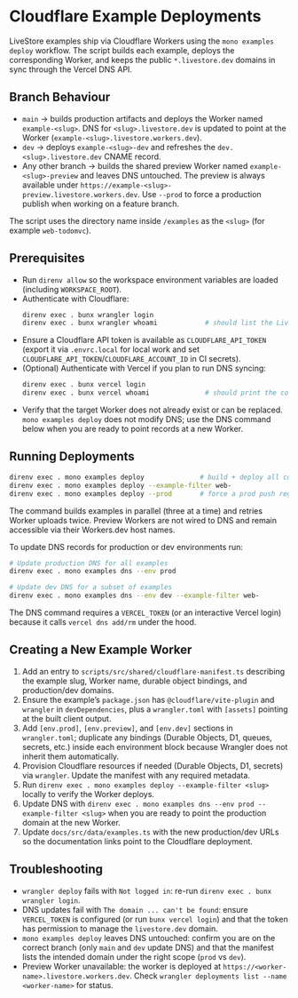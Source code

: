# Cloudflare Example Deployments

LiveStore examples ship via Cloudflare Workers using the `mono examples deploy` workflow. The script builds each example, deploys the corresponding Worker, and keeps the public `*.livestore.dev` domains in sync through the Vercel DNS API.

## Branch Behaviour

- `main` → builds production artifacts and deploys the Worker named `example-<slug>`. DNS for `<slug>.livestore.dev` is updated to point at the Worker (`example-<slug>.livestore.workers.dev`).
- `dev` → deploys `example-<slug>-dev` and refreshes the `dev.<slug>.livestore.dev` CNAME record.
- Any other branch → builds the shared preview Worker named `example-<slug>-preview` and leaves DNS untouched. The preview is always available under `https://example-<slug>-preview.livestore.workers.dev`. Use `--prod` to force a production publish when working on a feature branch.

The script uses the directory name inside `/examples` as the `<slug>` (for example `web-todomvc`).

## Prerequisites

- Run `direnv allow` so the workspace environment variables are loaded (including `WORKSPACE_ROOT`).
- Authenticate with Cloudflare:
  ```bash
  direnv exec . bunx wrangler login
  direnv exec . bunx wrangler whoami            # should list the LiveStore account
  ```
- Ensure a Cloudflare API token is available as `CLOUDFLARE_API_TOKEN` (export it via `.envrc.local` for local work and set `CLOUDFLARE_API_TOKEN`/`CLOUDFLARE_ACCOUNT_ID` in CI secrets).
- (Optional) Authenticate with Vercel if you plan to run DNS syncing:
  ```bash
  direnv exec . bunx vercel login
  direnv exec . bunx vercel whoami              # should print the configured user
  ```
- Verify that the target Worker does not already exist or can be replaced. `mono examples deploy` does not modify DNS; use the DNS command below when you are ready to point records at a new Worker.

## Running Deployments

```bash
direnv exec . mono examples deploy              # build + deploy all configured examples
direnv exec . mono examples deploy --example-filter web-
direnv exec . mono examples deploy --prod       # force a prod push regardless of branch
```

The command builds examples in parallel (three at a time) and retries Worker uploads twice. Preview Workers are not wired to DNS and remain accessible via their Workers.dev host names.

To update DNS records for production or dev environments run:

```bash
# Update production DNS for all examples
direnv exec . mono examples dns --env prod

# Update dev DNS for a subset of examples
direnv exec . mono examples dns --env dev --example-filter web-
```

The DNS command requires a `VERCEL_TOKEN` (or an interactive Vercel login) because it calls `vercel dns add/rm` under the hood.

## Creating a New Example Worker

1. Add an entry to `scripts/src/shared/cloudflare-manifest.ts` describing the example slug, Worker name, durable object bindings, and production/dev domains.
2. Ensure the example’s `package.json` has `@cloudflare/vite-plugin` and `wrangler` in `devDependencies`, plus a `wrangler.toml` with `[assets]` pointing at the built client output.
3. Add `[env.prod]`, `[env.preview]`, and `[env.dev]` sections in `wrangler.toml`; duplicate any bindings (Durable Objects, D1, queues, secrets, etc.) inside each environment block because Wrangler does not inherit them automatically.
4. Provision Cloudflare resources if needed (Durable Objects, D1, secrets) via `wrangler`. Update the manifest with any required metadata.
5. Run `direnv exec . mono examples deploy --example-filter <slug>` locally to verify the Worker deploys.
6. Update DNS with `direnv exec . mono examples dns --env prod --example-filter <slug>` when you are ready to point the production domain at the new Worker.
6. Update `docs/src/data/examples.ts` with the new production/dev URLs so the documentation links point to the Cloudflare deployment.

## Troubleshooting

- `wrangler deploy` fails with `Not logged in`: re-run `direnv exec . bunx wrangler login`.
- DNS updates fail with `The domain ... can't be found`: ensure `VERCEL_TOKEN` is configured (or run `bunx vercel login`) and that the token has permission to manage the `livestore.dev` domain.
- `mono examples deploy` leaves DNS untouched: confirm you are on the correct branch (only `main` and `dev` update DNS) and that the manifest lists the intended domain under the right scope (`prod` vs `dev`).
- Preview Worker unavailable: the worker is deployed at `https://<worker-name>.livestore.workers.dev`. Check `wrangler deployments list --name <worker-name>` for status.
